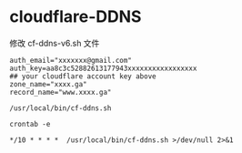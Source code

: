 # cloudflare-DDNS
修改 cf-ddns-v6.sh 文件

```
auth_email="xxxxxxx@gmail.com"
auth_key=aa8c3c52882613177943xxxxxxxxxxxxxxxxx
## your cloudflare account key above
zone_name="xxxx.ga"
record_name="www.xxxx.ga"
```

`/usr/local/bin/cf-ddns.sh`

`crontab -e`

`
*/10 * * * *  /usr/local/bin/cf-ddns.sh >/dev/null 2>&1
`
